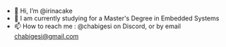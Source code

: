 - 👋 Hi, I’m @irinacake
- 🌱 I am currently studying for a Master's Degree in Embedded Systems
- 📫 How to reach me : @chabigesi on Discord, or by email chabigesi@gmail.com

<!---
irinacake/irinacake is a ✨ special ✨ repository because its `README.md` (this file) appears on your GitHub profile.
You can click the Preview link to take a look at your changes.
--->
